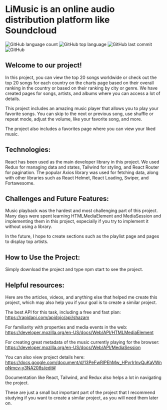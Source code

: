 # LiMusic is an online audio distribution platform like Soundcloud

![GitHub language count](https://img.shields.io/github/languages/count/Suren-chiron/Limusic) ![GitHub top language](https://img.shields.io/github/languages/top/Suren-chiron/Limusic?color=green&style=plastic) ![GitHub last commit](https://img.shields.io/github/last-commit/Suren-chiron/Limusic?color=orange&label=last%20update) ![GitHub](https://img.shields.io/github/license/Suren-chiron/Limusic)

## Welcome to our project!

In this project, you can view the top 20 songs worldwide or check out the top 20 songs for each country on the charts page based on their overall ranking in the country or based on their ranking by city or genre. We have created pages for songs, artists, and albums where you can access a lot of details.

This project includes an amazing music player that allows you to play your favorite songs. You can skip to the next or previous song, use shuffle or repeat mode, adjust the volume, like your favorite song, and more.

The project also includes a favorites page where you can view your liked music.

## Technologies:

React has been used as the main developer library in this project. We used Redux for managing data and states, Tailwind for styling, and React Router for pagination. The popular Axios library was used for fetching data, along with other libraries such as React Helmet, React Loading, Swiper, and Fortawesome.

## Challenges and Future Features:

Music playback was the hardest and most challenging part of this project. Many days were spent learning HTMLMediaElement and MediaSession and implementing them in this project, especially if you try to implement it without using a library.

In the future, I hope to create sections such as the playlist page and pages to display top artists.

## How to Use the Project:

Simply download the project and type npm start to see the project.

## Helpful resources:

Here are the articles, videos, and anything else that helped me create this project, which may also help you if your goal is to create a similar project.

The best API for this task, including a free and fast plan: https://rapidapi.com/apidojo/api/shazam

For familiarity with properties and media events in the web: https://developer.mozilla.org/en-US/docs/Web/API/HTMLMediaElement

For creating great metadata of the music currently playing for the browser: https://developer.mozilla.org/en-US/docs/Web/API/MediaSession

You can also view project details here: https://docs.google.com/document/d/13PeFwRlPEhMw_HPyrIrInvQuKaVWnpNmcv-y3NA208s/edit#

Documentation like React, Tailwind, and Redux also helps a lot in navigating the project.

These are just a small but important part of the project that I recommend studying if you want to create a similar project, as you will need them later on.

